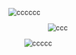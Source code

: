 

![cccccc](https://dividers.crd.co/assets/images/gallery04/937bcf07.gif?v=05d33f91)


‎ ‎ ‎ ‎ ‎ ‎ ‎ ‎  ‎ ‎ ‎  ‎ ‎ ‎ ‎ ‎ ‎  ‎ ‎ ‎  ![ccc](https://i.pinimg.com/736x/61/67/f1/6167f1709a5b40bdc9a2183b538ede3e.jpg)



‎ ‎ ‎ ‎ ‎ ‎‎  ‎ ‎ ![ccccc](https://dividers.crd.co/assets/images/gallery04/297248ff.png?v=05d33f91)
























